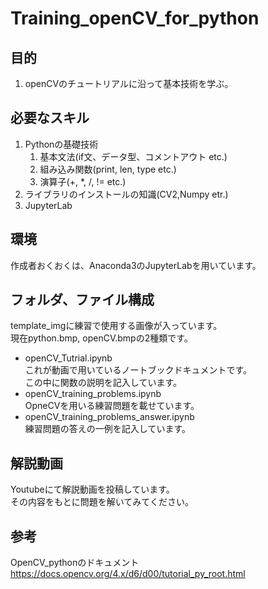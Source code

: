 # Training_openCV_for_python
## 目的
1. openCVのチュートリアルに沿って基本技術を学ぶ。

## 必要なスキル
1. Pythonの基礎技術
    1. 基本文法(if文、データ型、コメントアウト etc.)
    1. 組み込み関数(print, len, type etc.)
    1. 演算子(+, *, /, != etc.)
1. ライブラリのインストールの知識(CV2,Numpy etr.)
1. JupyterLab

## 環境
作成者おくおくは、Anaconda3のJupyterLabを用いています。

## フォルダ、ファイル構成
template_imgに練習で使用する画像が入っています。  
現在python.bmp, openCV.bmpの2種類です。
* openCV_Tutrial.ipynb  
これが動画で用いているノートブックドキュメントです。  
この中に関数の説明を記入しています。
* openCV_training_problems.ipynb  
OpneCVを用いる練習問題を載せています。  
* openCV_training_problems_answer.ipynb  
練習問題の答えの一例を記入しています。  

## 解説動画
Youtubeにて解説動画を投稿しています。  
その内容をもとに問題を解いてみてください。

## 参考
OpenCV_pythonのドキュメント
https://docs.opencv.org/4.x/d6/d00/tutorial_py_root.html
